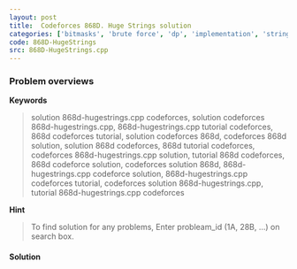 ```yaml
---
layout: post
title:  Codeforces 868D. Huge Strings solution
categories: ['bitmasks', 'brute force', 'dp', 'implementation', 'strings']
code: 868D-HugeStrings
src: 868D-HugeStrings.cpp
---
```

### **Problem overviews**

**Keywords**
> solution 868d-hugestrings.cpp codeforces, solution codeforces 868d-hugestrings.cpp, 868d-hugestrings.cpp tutorial codeforces, 868d codeforces tutorial, solution codeforces 868d, codeforces 868d solution, solution 868d codeforces, 868d tutorial codeforces, codeforces 868d-hugestrings.cpp solution, tutorial 868d codeforces, 868d codeforce solution, codeforces solution 868d, 868d-hugestrings.cpp codeforce solution, 868d-hugestrings.cpp codeforces tutorial, codeforces solution 868d-hugestrings.cpp, tutorial 868d-hugestrings.cpp codeforces

**Hint**
> To find solution for any problems, Enter probleam_id (1A, 28B, ...) on search box. 

#### **Solution**



